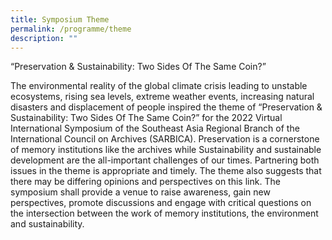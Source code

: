 ```yaml
---
title: Symposium Theme
permalink: /programme/theme
description: ""
---
```


“Preservation & Sustainability: Two Sides Of The Same Coin?”

The environmental reality of the global climate crisis leading to unstable ecosystems, rising sea levels, extreme weather events, increasing natural disasters and displacement of people inspired the theme of “Preservation & Sustainability: Two Sides Of The Same Coin?” for the 2022 Virtual International Symposium of the Southeast Asia Regional Branch of the International Council on Archives (SARBICA). Preservation is a cornerstone of memory institutions like the archives while Sustainability and sustainable development are the all-important challenges of our times. Partnering both issues in the theme is appropriate and timely. The theme also suggests that there may be differing opinions and perspectives on this link. The symposium shall provide a venue to raise awareness, gain new perspectives, promote discussions and engage with critical questions on the intersection between the work of memory institutions, the environment and sustainability.